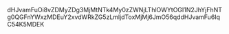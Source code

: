 dHJvamFuOi8vZDMyZDg3MjMtNTk4My0zZWNjLThlOWYtOGI1N2JhYjFhNTg0QGFnYWxzMDEuY2xvdWRkZG5zLmljdToxMjMj6JmO56qddHJvamFu6IqC54K5MDEK